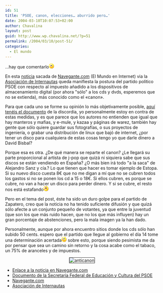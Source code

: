 ```yaml
---
id: 51
title: 'PSOE, canon, elecciones… aburrido pero…'
date: 2004-03-10T10:07:53+02:00
author: Chavalina
layout: post
guid: http://www.wp.chavalina.net/?p=51
permalink: /2004/03/10/post-51/
categories:
  - El mundo
---
```

…hay que comentarlo![emo](/imagenes/emoticonos/sonrisa.gif) 

En esta <a href="http://www.el-mundo.es/navegante/2004/03/10/esociedad/1078913872.html" target="_blank">noticia</a> sacada de <a href="http://www.navegante.com" target="_blank">Navegante.com</a> (El Mundo en Internet) via la <a href="http://www.internautas.org/" target="_blank">Asociación de Internautas</a> queda manifiesta la postura del partido político PSOE con respecto al impuesto a&ntilde;adido a los dispositivos de almacenamiento digital (por ahora "sólo" a los cds y dvds, esperemos que no se extienda), más conocido como el <span title="put* canon" class="anotacion">«canon».</span>

Para que cada uno se forme su opinión lo más objetivamente posible, <a href="http://www.elmundo.es/navegante/2004/03/10/esociedad/1078936652.html" target="_blank">aquí tenéis el documento</a> de la discordia, yo personalmente estoy en contra de estas medidas, y es que parece que los autores no entienden que igual que hay manteros y mafias, y e-mule, y kazaa y páginas de warez, también hay gente que sólo quiere guardar sus fotografías, o sus proyectos de ingeniería, o grabar una distribución de linux que bajó de internet, &iquest;por tener un disco para cualquiera de estas cosas tengo yo que darle dinero a David Bisbal?

Porque esa es otra. &iquest;De qué manera se reparte el canon? &iquest;Le llegará su parte proporcional al artista de j-pop que quizá ni siquiera sabe que sus discos se están vendiendo en Espa&ntilde;a? &iquest;O más bien irá todo "a la saca" de Alejandro Sanz y cía.? Lo que tienen que hacer es tomar ejemplo de Estopa. Si su nuevo disco cuesta 8&euro; que no me digan a mí que no se cubren todos los gastos si no se ponen los cd a 15 o 18&euro;. Si ellos cubren, es porque se cubre, no van a hacer un disco para perder dinero. Y si se cubre, el resto nos está estafando![emo](/imagenes/emoticonos/enfadado.gif) 

Pero en el tema del post, éste ha sido un duro golpe para el partido de Zapatero, creo que la noticia no ha tenido suficiente difusión y que quizá sólo afecte a un conjunto peque&ntilde;o de votantes, ya que entre la juventud (que son los que más ruido hacen, que no los que más influyen) hay un gran porcentaje de abstenciones, pero la mala imagen ya la han dado.

Personalmente, aunque por ahora encuentro sitios donde los cds sólo han subido 50 cents. espero que el partido que llegue al gobierno el día 14 tome una determinación <span title="eliminar el canon" class="anotacion">acertada</span>![emo](/imagenes/emoticonos/guino.gif) sobre esto, porque siendo pesimista me da por pensar que sea un camino sin retorno y la cosa acabe como el tabaco, un 75% de aranceles y de impuestos. 

<p align="center">
  <img src="http://antisgae.internautas.org/miror-anticanon/graficos/anticanon-p.gif" border="1"  alt="anticanon" />
</p>

  * <a href="http://www.el-mundo.es/navegante/2004/03/10/esociedad/1078913872.html" target="_blank">Enlace a la noticia en Navegante.com</a>
  * <a href="http://www.elmundo.es/navegante/2004/03/10/esociedad/1078936652.html" target="_blank">Documento de la Secretaría Federal de Educación y Cultura del PSOE</a>
  * <a href="http://www.navegante.com" target="_blank">Navegante.com</a>
  * <a href="http://www.internautas.org/" target="_blank">Asociación de Internautas</a>